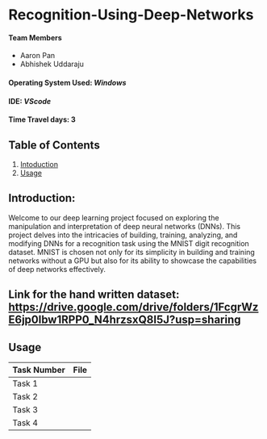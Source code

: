 # Recognition-Using-Deep-Networks

#### Team Members
- Aaron Pan
- Abhishek Uddaraju
  
#### Operating System Used: _Windows_
#### IDE: _VScode_
#### Time Travel days: 3


## Table of Contents
1. [Intoduction](#introduction)
2. [Usage](#usage)

## Introduction:
Welcome to our deep learning project focused on exploring the manipulation and interpretation of deep neural networks (DNNs). This project delves into the intricacies of building, training, analyzing, and modifying DNNs for a recognition task using the MNIST digit recognition dataset. MNIST is chosen not only for its simplicity in building and training networks without a GPU but also for its ability to showcase the capabilities of deep networks effectively.

## Link for the hand written dataset: https://drive.google.com/drive/folders/1FcgrWzE6jp0lbw1RPP0_N4hrzsxQ8I5J?usp=sharing

## Usage
| Task Number | File|
|----------|----------|
| Task 1| | 
| Task 2|  | 
| Task 3| | 
| Task 4| | 
